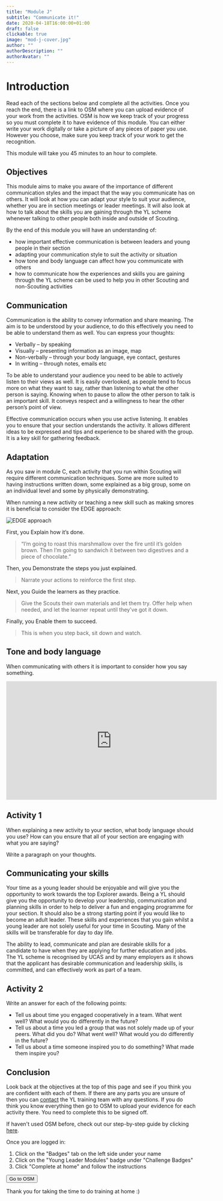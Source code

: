 ```yaml
---
title: "Module J"
subtitle: "Communicate it!"
date: 2020-04-18T16:00:00+01:00
draft: false
clickable: true
image: "mod-j-cover.jpg"
author: ""
authorDescription: ""
authorAvatar: ""
---
```


# Introduction

Read each of the sections below and complete all the activities. Once you reach the end, there is a link to OSM where you can upload evidence of your work from the activities. OSM is how we keep track of your progress so you must complete it to have evidence of this module. You can either write your work digitally or take a picture of any pieces of paper you use. However you choose, make sure you keep track of your work to get the recognition.

This module will take you 45 minutes to an hour to complete.

## Objectives

This module aims to make you aware of the importance of different communication styles and the impact that the way you communicate has on others. It will look at how you can adapt your style to suit your audience, whether you are in section meetings or leader meetings. It will also look at how to talk about the skills you are gaining through the YL scheme whenever talking to other people both inside and outside of Scouting.

By the end of this module you will have an understanding of:

- how important effective communication is between leaders and young people in their section
- adapting your communication style to suit the activity or situation
- how tone and body language can affect how you communicate with others
- how to communicate how the experiences and skills you are gaining through the YL scheme can be used to help you in other Scouting and non-Scouting activities

## Communication

Communication is the ability to convey information and share meaning. The aim is to be understood by your audience, to do this effectively you need to be able to understand them as well. You can express your thoughts:

- Verbally – by speaking
- Visually – presenting information as an image, map
- Non-verbally – through your body language, eye contact, gestures
- In writing – through notes, emails etc

To be able to understand your audience you need to be able to actively listen to their views as well. It is easily overlooked, as people tend to focus more on what they want to say, rather than listening to what the other person is saying. Knowing when to pause to allow the other person to talk is an important skill. It conveys respect and a willingness to hear the other person’s point of view.

Effective communication occurs when you use active listening. It enables you to ensure that your section understands the activity. It allows different ideas to be expressed and tips and experience to be shared with the group. It is a key skill for gathering feedback.

## Adaptation

As you saw in module C, each activity that you run within Scouting will require different communication techniques. Some are more suited to having instructions written down, some explained as a big group, some on an individual level and some by physically demonstrating.

When running a new activity or teaching a new skill such as making smores it is beneficial to consider the EDGE approach:

![EDGE approach](/edge.png)

First, you Explain how it’s done.

> “I’m going to roast this marshmallow over the fire until it’s golden brown. Then I’m going to sandwich it between two digestives and a piece of chocolate.”

Then, you Demonstrate the steps you just explained.

> Narrate your actions to reinforce the first step.

Next, you Guide the learners as they practice.

> Give the Scouts their own materials and let them try. Offer help when needed, and let the learner repeat until they’ve got it down.

Finally, you Enable them to succeed.

> This is when you step back, sit down and watch.

## Tone and body language

When communicating with others it is important to consider how you say something.

<iframe width="560" height="315" src="https://www.youtube.com/embed/tNO-DcC_7hk" frameborder="0" allow="accelerometer; autoplay; encrypted-media; gyroscope; picture-in-picture" allowfullscreen></iframe>

## Activity 1

When explaining a new activity to your section, what body language should you use? How can you ensure that all of your section are engaging with what you are saying?

Write a paragraph on your thoughts.

## Communicating your skills

Your time as a young leader should be enjoyable and will give you the opportunity to work towards the top Explorer awards. Being a YL should give you the opportunity to develop your leadership, communication and planning skills in order to help to deliver a fun and engaging programme for your section. It should also be a strong starting point if you would like to become an adult leader. These skills and experiences that you gain whilst a young leader are not solely useful for your time in Scouting. Many of the skills will be transferable for day to day life.

The ability to lead, communicate and plan are desirable skills for a candidate to have when they are applying for further education and jobs. The YL scheme is recognised by UCAS and by many employers as it shows that the applicant has desirable communication and leadership skills, is committed, and can effectively work as part of a team.

## Activity 2

Write an answer for each of the following points:

- Tell us about time you engaged cooperatively in a team. What went well? What would you do differently in the future?
- Tell us about a time you led a group that was not solely made up of your peers. What did you do? What went well? What would you do differently in the future?
- Tell us about a time someone inspired you to do something? What made them inspire you?

## Conclusion

Look back at the objectives at the top of this page and see if you think you are confident with each of them. If there are any parts you are unsure of then you can [contact](/contact) the YL training team with any questions. If you do think you know everything then go to OSM to upload your evidence for each activity there. You need to complete this to be signed off.

If haven't used OSM before, check out our step-by-step guide by clicking [here](/evidence).

Once you are logged in:

1. Click on the "Badges" tab on the left side under your name
2. Click on the "Young Leader Modules" badge under "Challenge Badges"
3. Click "Complete at home" and follow the instructions

<a href="https://www.onlinescoutmanager.co.uk/main.php">
 <button type="button" class="go-to-osm">Go to OSM</button>
</a>

Thank you for taking the time to do training at home :)
